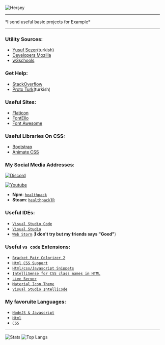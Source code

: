 ![Herşey](https://raw.githubusercontent.com/halfrost/halfrost/master/icons/header_.png)
<hr>
*l send useful basic projects for Example*

<hr>

### Utility Sources:
- [Yusuf Sezer](https://www.yusufsezer.com.tr)(turkish)
- [Developers Mozilla](https://developer.mozilla.org/tr/) 
- [w3schools](https://www.w3schools.com)

### Get Help:
- [StackOverflow](https://stackoverflow.com)
- [Proto Turk](https://prototurk.com)(turkish)

### Useful Sites:
- [Flaticon](https://www.flaticon.com)
- [FontEllo](https://fontello.com)
- [Font Awesome](https://fontawesome.com)

### Useful Libraries On CSS:
- [Bootstrap](https://getbootstrap.com)
- [Animate CSS](https://animate.style)

 ### My Social Media Addresses:
[![Discord](https://camo.githubusercontent.com/cfdb7a62449afe712e9eb92977cf8190acb14fb16e173e128eff89736e212a1e/68747470733a2f2f696d672e736869656c64732e696f2f62616467652f646973636f72642532302d3732383944412e7376673f267374796c653d666f722d7468652d6261646765266c6f676f3d646973636f7264266c6f676f436f6c6f723d7768697465)](https://discord.com/users/573054368568311808)

[![Youtube](https://camo.githubusercontent.com/77b51d3ab4ad64d281f5e56e04945fc707a1f9c1eb7bcbc040ed3a04141b3534/68747470733a2f2f696d672e736869656c64732e696f2f62616467652f796f75747562652532302d6666303030302e7376673f267374796c653d666f722d7468652d6261646765266c6f676f3d796f7574756265266c6f676f436f6c6f723d7768697465)](https://www.youtube.com/channel/UCDnt9my_8z87bWL-yCb5NEA)

- **Npm**: [`healthpack`](https://www.npmjs.com/~healthpack)
- **Steam**: [`healthpackTR`](https://steamcommunity.com/id/healthpackTR/)

### Useful IDEs:
- [`Visual Studio Code`](https://code.visualstudio.com)
- [`Visual Studio`](https://visualstudio.microsoft.com/tr/) 
- [`Web Storm`](https://www.jetbrains.com/webstorm/) (**I don't try but my friends says "Good"**)

### Useful `vs code` Extensions:
- [`Bracket Pair Colorizer 2`](https://marketplace.visualstudio.com/items?itemName=CoenraadS.bracket-pair-colorizer-2)
- [`Html CSS Support`](https://marketplace.visualstudio.com/items?itemName=ecmel.vscode-html-css)
- [`Html/css/Javascript Snippets`](https://marketplace.visualstudio.com/items?itemName=Wscats.html-snippets)
- [`IntelliSense for CSS class names in HTML`](https://marketplace.visualstudio.com/items?itemName=Zignd.html-css-class-completion)
- [`Live Server`](https://marketplace.visualstudio.com/items?itemName=ritwickdey.LiveServer)
- [`Material Icon Theme`](https://marketplace.visualstudio.com/items?itemName=PKief.material-icon-theme)
- [`Visual Studio IntelliCode`](https://marketplace.visualstudio.com/items?itemName=VisualStudioExptTeam.vscodeintellicode)

### My favoruite Languages: 
- [`NodeJS & Javascript`](https://nodejs.org)
- [`Html`](https://www.w3schools.com/html/)
- [`CSS`](https://www.w3schools.com/css/)

<hr>

![Stats](https://github-readme-stats.vercel.app/api?username=healthpackTR&theme=react&hide_title=true)
![Top Langs](https://github-readme-stats.vercel.app/api/top-langs/?username=healthpackTR&hide_title=true)



  
